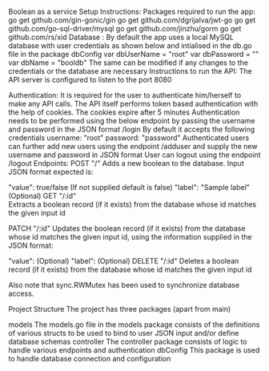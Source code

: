 Boolean as a service
Setup Instructions:
Packages required to run the app:
go get github.com/gin-gonic/gin
go get github.com/dgrijalva/jwt-go
go get github.com/go-sql-driver/mysql
go get github.com/jinzhu/gorm
go get github.com/rs/xid
Database : By default the app uses a local MySQL database with user credentials as shown below and intialised in the db.go file in the package dbConfig
var dbUserName = "root"
var dbPassword = ""
var dbName = "booldb"
The same can be modified if any changes to the credentials or the database are necessary
Instructions to run the API:
The API server is configured to listen to the port 8080

Authentication:
It is required for the user to authenticate him/herself to make any API calls. The API itself performs token based authentication with the help of cookies. The cookies expire after 5 minutes
Authentication needs to be performed using the below endpoint by passing the username and password in the JSON format
/login
By default it accepts the following credentials
username: "root"
password: "password"
Authenticated users can further add new users using the endpoint
/adduser
and supply the new username and password in JSON format
User can logout using the endpoint
/logout
Endpoints:
POST "/" 
Adds a new boolean to the database. Input JSON format expected is:

"value": true/false (If not supplied default is false)
"label": "Sample label"  (Optional)
GET "/:id"  
Extracts a boolean record (if it exists) from the database whose id matches the given input id

PATCH "/:id"
Updates the boolean record (if it exists) from the database whose id matches the given input id, using the information supplied in the JSON format:

"value":   (Optional)
"label":   (Optional)
DELETE "/:id"
Deletes a boolean record (if it exists) from the database whose id matches the given input id

Also note that sync.RWMutex has been used to synchronize database access.

Project Structure
The project has three packages (apart from main)

models
The models.go file in the models package consists of the definitions of various structs to be used to bind to user JSON input and/or define database schemas
controller
The controller package consists of logic to handle various endpoints and authentication
dbConfig
This package is used to handle database connection and configuration
